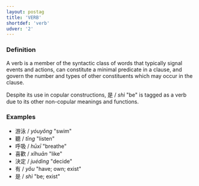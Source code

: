 ```yaml
---
layout: postag
title: 'VERB'
shortdef: 'verb'
udver: '2'
---
```


### Definition

A verb is a member of the syntactic class of words that typically signal events and actions, can constitute a minimal predicate in a clause, and govern the number and types of other constituents which may occur in the clause.

Despite its use in copular constructions, 是 / _shì_ "be" is tagged as a verb due to its other non-copular meanings and functions.

### Examples

- 游泳 / _yóuyǒng_ "swim"
- 聽 / _tīng_ "listen"
- 呼吸 / _hūxī_ "breathe"
- 喜歡 / _xǐhuān_ "like"
- 決定 / _juédìng_ "decide"
- 有 / _yǒu_ "have; own; exist"
- 是 / _shì_ "be; exist"
